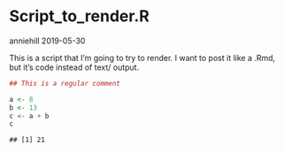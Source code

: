 Script\_to\_render.R
================
anniehill
2019-05-30

This is a script that I’m going to try to render. I want to post it like
a .Rmd, but it’s code instead of text/ output.

``` r
## This is a regular comment 

a <- 8
b <- 13
c <- a + b
c
```

    ## [1] 21
